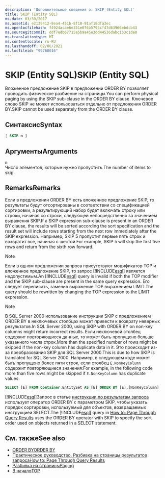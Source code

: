 ```yaml
---
description: 'Дополнительные сведения о: SKIP (Entity SQL)'
title: SKIP (Entity SQL)
ms.date: 03/30/2017
ms.assetid: e2139412-8ea4-451b-8f10-91af18dfa3ec
ms.openlocfilehash: f4924acae6e351e076b5795cf47d63966ebdcb43
ms.sourcegitcommit: ddf7edb67715a5b9a45e3dd44536dabc153c1de0
ms.translationtype: MT
ms.contentlocale: ru-RU
ms.lasthandoff: 02/06/2021
ms.locfileid: "99768016"
---
```

# <a name="skip-entity-sql"></a><span data-ttu-id="62c40-103">SKIP (Entity SQL)</span><span class="sxs-lookup"><span data-stu-id="62c40-103">SKIP (Entity SQL)</span></span>

<span data-ttu-id="62c40-104">Вложенное предложение SKIP в предложении ORDER BY позволяет проводить физическое разбиение на страницы.</span><span class="sxs-lookup"><span data-stu-id="62c40-104">You can perform physical paging by using the SKIP sub-clause in the ORDER BY clause.</span></span> <span data-ttu-id="62c40-105">Ключевое слово SKIP не может использоваться отдельно от предложения ORDER BY.</span><span class="sxs-lookup"><span data-stu-id="62c40-105">SKIP cannot be used separately from the ORDER BY clause.</span></span>

## <a name="syntax"></a><span data-ttu-id="62c40-106">Синтаксис</span><span class="sxs-lookup"><span data-stu-id="62c40-106">Syntax</span></span>

```sql
[ SKIP n ]
```

## <a name="arguments"></a><span data-ttu-id="62c40-107">Аргументы</span><span class="sxs-lookup"><span data-stu-id="62c40-107">Arguments</span></span>

`n` \
<span data-ttu-id="62c40-108">Число элементов, которые нужно пропустить.</span><span class="sxs-lookup"><span data-stu-id="62c40-108">The number of items to skip.</span></span>

## <a name="remarks"></a><span data-ttu-id="62c40-109">Remarks</span><span class="sxs-lookup"><span data-stu-id="62c40-109">Remarks</span></span>

<span data-ttu-id="62c40-110">Если в предложении ORDER BY есть вложенное предложение SKIP, то результаты будут отсортированы в соответствии со спецификацией сортировки, а результирующий набор будет включать строку или строки, начиная со строки, следующей непосредственно за значением выражения SKIP.</span><span class="sxs-lookup"><span data-stu-id="62c40-110">If a SKIP expression sub-clause is present in an ORDER BY clause, the results will be sorted according the sort specification and the result set will include rows starting from the next row immediately after the SKIP expression.</span></span> <span data-ttu-id="62c40-111">Например, SKIP 5 пропустит первые пять строк и возвратит все, начиная с шестой.</span><span class="sxs-lookup"><span data-stu-id="62c40-111">For example, SKIP 5 will skip the first five rows and return from the sixth row forward.</span></span>

> [!NOTE]
> <span data-ttu-id="62c40-112">Если в одном предложении запроса присутствуют модификатор TOP и вложенное предложение SKIP, то запрос [!INCLUDE[esql](../../../../../../includes/esql-md.md)] является недопустимым.</span><span class="sxs-lookup"><span data-stu-id="62c40-112">An [!INCLUDE[esql](../../../../../../includes/esql-md.md)] query is invalid if both the TOP modifier and the SKIP sub-clause are present in the same query expression.</span></span> <span data-ttu-id="62c40-113">Его следует переписать, заменив выражение TOP выражением LIMIT.</span><span class="sxs-lookup"><span data-stu-id="62c40-113">The query should be rewritten by changing the TOP expression to the LIMIT expression.</span></span>

> [!NOTE]
> <span data-ttu-id="62c40-114">В SQL Server 2000 использование инструкции SKIP с предложением ORDER BY в неключевых столбцах может привести к возврату неверных результатов.</span><span class="sxs-lookup"><span data-stu-id="62c40-114">In SQL Server 2000, using SKIP with ORDER BY on non-key columns might return incorrect results.</span></span> <span data-ttu-id="62c40-115">Если неключевой столбец содержит повторяющиеся данные, то может быть пропущено больше указанного числа строк.</span><span class="sxs-lookup"><span data-stu-id="62c40-115">More than the specified number of rows might be skipped if the non-key column has duplicate data in it.</span></span> <span data-ttu-id="62c40-116">Это происходит из-за преобразования SKIP для SQL Server 2000.</span><span class="sxs-lookup"><span data-stu-id="62c40-116">This is due to how SKIP is translated for SQL Server 2000.</span></span> <span data-ttu-id="62c40-117">Например, в следующем коде может быть пропущено более пяти строк, если столбец `E.NonKeyColumn` содержит повторяющиеся значения:</span><span class="sxs-lookup"><span data-stu-id="62c40-117">For example, in the following code more than five rows might be skipped if `E.NonKeyColumn` has duplicate values:</span></span>
>
> ```sql
> SELECT [E] FROM Container.EntitySet AS [E] ORDER BY [E].[NonKeyColumn] DESC SKIP 5L
> ```

<span data-ttu-id="62c40-118">[!INCLUDE[esql](../../../../../../includes/esql-md.md)]Запрос в статье [инструкции по результатам запроса](/previous-versions/dotnet/netframework-4.0/bb738702(v=vs.100)) использует оператор ORDER BY с параметром SKIP, чтобы указать порядок сортировки, используемый для объектов, возвращаемых инструкцией SELECT.</span><span class="sxs-lookup"><span data-stu-id="62c40-118">The [!INCLUDE[esql](../../../../../../includes/esql-md.md)] query in [How to: Page Through Query Results](/previous-versions/dotnet/netframework-4.0/bb738702(v=vs.100)) uses the ORDER BY operator with SKIP to specify the sort order used on objects returned in a SELECT statement.</span></span>

## <a name="see-also"></a><span data-ttu-id="62c40-119">См. также</span><span class="sxs-lookup"><span data-stu-id="62c40-119">See also</span></span>

- [<span data-ttu-id="62c40-120">ORDER BY</span><span class="sxs-lookup"><span data-stu-id="62c40-120">ORDER BY</span></span>](order-by-entity-sql.md)
- <span data-ttu-id="62c40-121">[Практическое руководство. Разбивка на страницы результатов запроса](/previous-versions/dotnet/netframework-4.0/bb738702(v=vs.100))</span><span class="sxs-lookup"><span data-stu-id="62c40-121">[How to: Page Through Query Results](/previous-versions/dotnet/netframework-4.0/bb738702(v=vs.100))</span></span>
- [<span data-ttu-id="62c40-122">Разбивка на страницы</span><span class="sxs-lookup"><span data-stu-id="62c40-122">Paging</span></span>](paging-entity-sql.md)
- [<span data-ttu-id="62c40-123">В начало</span><span class="sxs-lookup"><span data-stu-id="62c40-123">TOP</span></span>](top-entity-sql.md)
